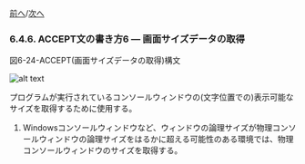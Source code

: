 <!--navi start-->
[前へ](6-4-5.md)/[次へ](6-4-7.md)
<!--navi end-->
### 6.4.6. ACCEPT文の書き方6 ― 画面サイズデータの取得

図6-24-ACCEPT(画面サイズデータの取得)構文

![alt text](Image/6-24.png)

プログラムが実行されているコンソールウィンドウの(文字位置での)表示可能なサイズを取得するために使用する。

1. Windowsコンソールウィンドウなど、ウィンドウの論理サイズが物理コンソールウィンドウの論理サイズをはるかに超える可能性のある環境では、物理コンソールウィンドウのサイズを取得する。

